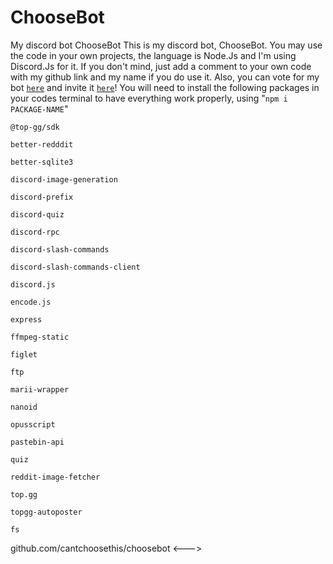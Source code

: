 # ChooseBot
My discord bot ChooseBot
This is my discord bot, ChooseBot. You may use the code in your own projects, the language is Node.Js and I'm using Discord.Js for it. 
If you don't mind, just add a comment to your own code with my github link and my name if you do use it.
Also, you can vote for my bot [`here`](https://vote.choosethis.org) and invite it [`here`](https://invite.choosethis.org)!
You will need to install the following packages in your codes terminal to have everything work properly, using "`npm i PACKAGE-NAME`"
 
```
@top-gg/sdk

better-redddit

better-sqlite3

discord-image-generation

discord-prefix

discord-quiz

discord-rpc

discord-slash-commands

discord-slash-commands-client

discord.js

encode.js

express

ffmpeg-static

figlet

ftp

marii-wrapper

nanoid

opusscript

pastebin-api

quiz

reddit-image-fetcher

top.gg

topgg-autoposter

fs
``` 
<!---> github.com/cantchoosethis/choosebot <--->
